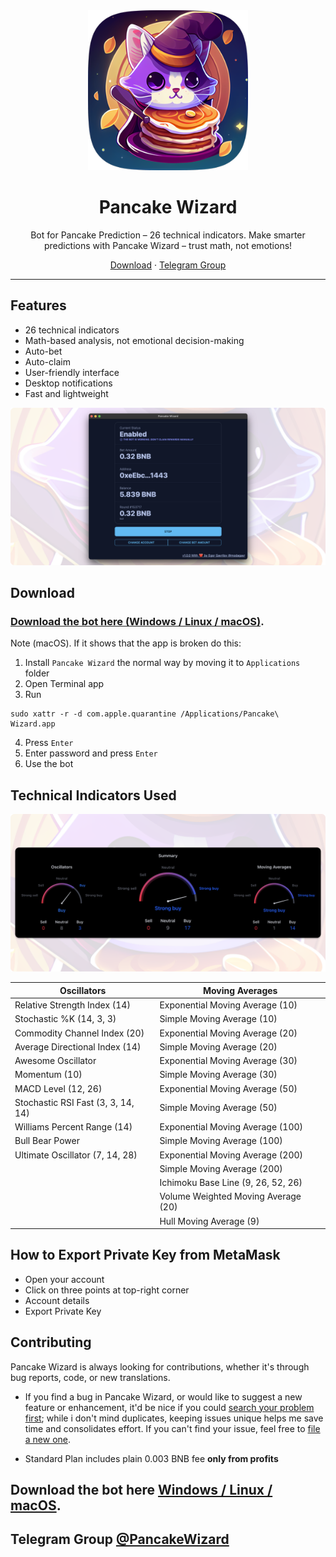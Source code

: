 <center>
  <img height="256" src="./src-tauri/icons/Square310x310Logo.png" />
</center>

<h1 align="center">Pancake Wizard</h1>

<p align="center">Bot for Pancake Prediction – 26 technical indicators. Make smarter predictions with Pancake Wizard – trust math, not emotions!</p>

<p align=center>
  <a href="https://github.com/modagavr/pancake-wizard/releases/latest">Download</a> ·
  <a href="https://t.me/PancakeWizard">Telegram Group</a>
</p>

---

## Features

* 26 technical indicators
* Math-based analysis, not emotional decision-making
* Auto-bet
* Auto-claim
* User-friendly interface
* Desktop notifications
* Fast and lightweight

<img src="./images/pancake-wizard-screenshot-1.png" />

## Download

### [Download the bot here (Windows / Linux / macOS)](https://github.com/modagavr/pancake-wizard/releases/latest).

Note (macOS). If it shows that the app is broken do this:
1. Install `Pancake Wizard` the normal way by moving it to `Applications` folder
2. Open Terminal app
3. Run  
```
sudo xattr -r -d com.apple.quarantine /Applications/Pancake\ Wizard.app
```
4. Press `Enter`
5. Enter password and press `Enter`
6. Use the bot

## Technical Indicators Used

<img src="./images/pancake-wizard-screenshot-2.png" />

<center>

| Oscillators                        | Moving Averages                     |
|------------------------------------|-------------------------------------|
| Relative Strength Index (14)       | Exponential Moving Average (10)     |
| Stochastic %K (14, 3, 3)           | Simple Moving Average (10)          |
| Commodity Channel Index (20)       | Exponential Moving Average (20)     |
| Average Directional Index (14)     | Simple Moving Average (20)          |
| Awesome Oscillator                 | Exponential Moving Average (30)     |
| Momentum (10)                      | Simple Moving Average (30)          |
| MACD Level (12, 26)                | Exponential Moving Average (50)     |
| Stochastic RSI Fast (3, 3, 14, 14) | Simple Moving Average (50)          |
| Williams Percent Range (14)        | Exponential Moving Average (100)    |
| Bull Bear Power                    | Simple Moving Average (100)         |
| Ultimate Oscillator (7, 14, 28)    | Exponential Moving Average (200)    |
|                                    | Simple Moving Average (200)         |
|                                    | Ichimoku Base Line (9, 26, 52, 26)  |
|                                    | Volume Weighted Moving Average (20) |
|                                    | Hull Moving Average (9)             |

</center>

## How to Export Private Key from MetaMask
- Open your account
- Click on three points at top-right corner
- Account details
- Export Private Key

## Contributing

Pancake Wizard is always looking for contributions, whether it's through bug reports, code, or new translations.

* If you find a bug in Pancake Wizard, or would like to suggest a new feature or enhancement, it'd be nice if you could [search your problem first](https://github.com/modagavr/pancake-wizard/issues); while i don't mind duplicates, keeping issues unique helps me save time and consolidates effort. If you can't find your issue, feel free to [file a new one](https://github.com/modagavr/pancake-wizard/issues/new/choose).

* Standard Plan includes plain 0.003 BNB fee **only from profits**

## Download the bot here [Windows / Linux / macOS](https://github.com/modagavr/pancake-wizard/releases/latest).

## Telegram Group [@PancakeWizard](https://t.me/PancakeWizard)
